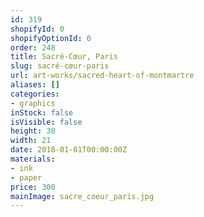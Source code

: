 ```yaml
---
id: 319
shopifyId: 0
shopifyOptionId: 0
order: 248
title: Sacré-Cœur, Paris
slug: sacré-cœur-paris
url: art-works/sacred-heart-of-montmartre
aliases: []
categories:
- graphics
inStock: false
isVisible: false
height: 30
width: 21
date: 2018-01-01T00:00:00Z
materials:
- ink
- paper
price: 300
mainImage: sacre_coeur_paris.jpg
---
```

